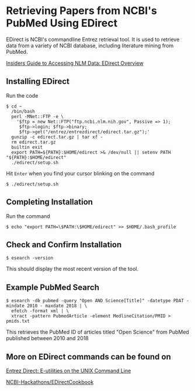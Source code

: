 Retrieving Papers from NCBI's PubMed Using EDirect
===

EDirect is NCBI's commandline Entrez retrieval tool. It is used to retrieve data from a variety of NCBI database, including literature mining from PubMed.

[Insiders Guide to Accessing NLM Data: EDirect Overview](https://dataguide.nlm.nih.gov/edirect/overview.html)

Installing EDirect
---

Run the code
```
$ cd ~
  /bin/bash
  perl -MNet::FTP -e \
    '$ftp = new Net::FTP("ftp.ncbi.nlm.nih.gov", Passive => 1);
     $ftp->login; $ftp->binary;
     $ftp->get("/entrez/entrezdirect/edirect.tar.gz");'
  gunzip -c edirect.tar.gz | tar xf -
  rm edirect.tar.gz
  builtin exit
  export PATH=${PATH}:$HOME/edirect >& /dev/null || setenv PATH "${PATH}:$HOME/edirect"
  ./edirect/setup.sh
```

Hit ```Enter``` when you find your cursor blinking on the command 

```$ ./edirect/setup.sh```

Completing Installation
---

Run the command
```
$ echo "export PATH=\$PATH:\$HOME/edirect" >> $HOME/.bash_profile
```

Check and Confirm Installation
---

```
$ esearch -version
```
This should display the most recent version of the tool.

Example PubMed Search
---

```
$ esearch -db pubmed -query "Open AND Science[Title]" -datetype PDAT -mindate 2010 - maxdate 2018 | \
  efetch -format xml | \
  xtract -pattern PubmedArticle -element MedlineCitation/PMID > pmids.txt
```
This retrieves the PubMed ID of articles titled "Open Science" from PubMed published between 2010 and 2018

More on EDirect commands can be found on
---

[Entrez Direct: E-utilities on the UNIX Command Line](https://www.ncbi.nlm.nih.gov/books/NBK179288/)

[NCBI-Hackathons/EDirectCookbook](https://github.com/NCBI-Hackathons/EDirectCookbook)

